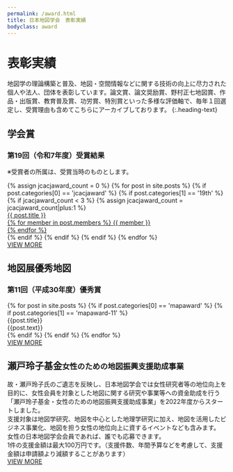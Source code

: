 ```yaml
---
permalink: /award.html
title: 日本地図学会　表彰実績
bodyclass: award
---
```


# 表彰実績
地図学の理論構築と普及、地図・空間情報などに関する技術の向上に尽力された個人や法人、団体を表彰しています。論文賞、論文奨励賞、野村正七地図賞、作品・出版賞、教育普及賞、功労賞、特別賞といった多様な評価軸で、毎年１回選定し、受賞理由も含めてこちらにアーカイブしております。
{:.heading-text}

<div class="top-section">
  <h2>学会賞</h2>
  <div class="award-heading">
    <h3>第19回（令和7年度）受賞結果</h3>
    <p>※受賞者の所属は、受賞当時のものとします。</p>
  </div>
  <div class="award-list">
    {% assign jcacjaward_count = 0 %}
    {% for post in site.posts %}
      {% if post.categories[0] == 'jcacjaward' %}
      {% if post.categories[1] == '19th' %}
      {% if jcacjaward_count < 3 %}
      {% assign jcacjaward_count = jcacjaward_count|plus:1 %}
      <div class="list-box">
        <a href="{{ post.url | relative_url }}" class="list-box-inner">
          <div class="box-icon"><img src="{{ site.baseurl }}{{ post.thumbnail }}" class="w-100" alt=""></div>
          <div class="box-title">{{ post.title }}</div>
          <div class="box-members">
            {% for member in post.members %}
            {{ member }}<br>
            {% endfor %}
          </div>
        </a>
      </div>
      {% endif %}
      {% endif %}
      {% endif %}
    {% endfor %}
  </div>
  <div class="back-to-top">
    <a href="{{'/jcacjaward.html' | relative_url}}">VIEW MORE</a>
  </div>
</div>

<!--
<div class="top-section">
  <h2>名誉会員</h2>
  <div class="award-heading">
    <h3>第16回（令和4年度）受賞結果</h3>
    <p>※受賞者の所属は、受賞当時のものとします。</p>
  </div>
  <div class="award-list">
    {% for post in site.posts %}
      {% if post.categories[0] == 'honorarymembers' %}
      {% if post.categories[1] == '16th' %}
      <div class="list-box">
        <a href="{{ post.url | relative_url }}" class="list-box-inner">
          <div class="box-icon"><img src="{{ site.baseurl }}{{ post.thumbnail }}" class="w-100" alt=""></div>
          <div class="box-title">{{ post.title }}</div>
          <div class="box-members">
            {% for member in post.members %}
            {{ member }}<br>
            {% endfor %}
          </div>
        </a>
      </div>
      {% endif %}
      {% endif %}
    {% endfor %}
  </div>
  <div class="back-to-top">
    <a href="{{'/honorarymemberaward.html' | relative_url}}">VIEW MORE</a>
  </div>
</div>
-->

<div class="top-section">
  <h2>地図展優秀地図</h2>
  <div class="award-heading">
    <h3>第11回（平成30年度）優秀賞</h3>
  </div>
  <div class="award-list">
    {% for post in site.posts %}
      {% if post.categories[0] == 'mapaward' %}
      {% if post.categories[1] == 'mapaward-11' %}
      <div class="list-box">
        <div class="list-box-inner">
          <div class="box-map-title">{{post.title}}</div>
          <div class="box-map-image"><img src="{{ site.baseurl }}{{ post.thumbnail }}" alt=""></div>
          <div class="box-map-text">{{post.text}}</div>
        </div>
      </div>
      {% endif %}
      {% endif %}
    {% endfor %}
  </div>
  <div class="back-to-top">
    <a href="{{'/mapaward.html' | relative_url}}">VIEW MORE</a>
  </div>
</div>

<div class="top-section">
  <h2>瀬戸玲子基金<small>女性のための地図振興支援助成事業</small></h2>
  <div class="sr-row">
    <div class="sr-text">
      故・瀬戸玲子氏のご遺志を反映し、日本地図学会では女性研究者等の地位向上を目的に、女性会員を対象とした地図に関する研究や事業等への資金助成を行う「瀬戸玲子基金・女性のための地図振興支援助成事業」を2022年度からスタートしました。<br>
      支援対象は地図学研究、地図を中心とした地理学研究に加え、地図を活用したビジネス事業化、地図を担う女性の地位向上に資するイベントなども含みます。<br>
      女性の日本地図学会会員であれば、誰でも応募できます。<br>
      1件の支援金額は最大100万円です。（支援件数、年間予算などを考慮して、支援金額は申請額より減額することがあります）<br>
    </div>
    <div class="sr-image"><img src="{{ site.baseurl }}/assets/img/main/img_setoreiko.jpg" class="w-100" alt=""></div>
  </div>
  
  <div class="back-to-top">
    <a href="{{'/setoreiko-fund.html' | relative_url}}">VIEW MORE</a>
  </div>
  
</div>

